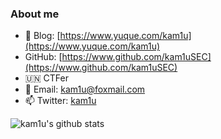 ### About me
- 📖 Blog: [https://www.yuque.com/kam1u](https://www.yuque.com/kam1u)
- GitHub: [https://www.github.com/kam1uSEC](https://www.github.com/kam1uSEC)
- 🇺🇳 CTFer
- 📧 Email: kam1u@foxmail.com
- 📫 Twitter: [kam1u](https://twitter.com/kam1uSEC?lang=zh-cn)

![kam1u's github stats](https://github-readme-stats.vercel.app/api?username=kam1uSEC)
